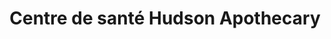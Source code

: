 ---
title: "Centre de santé Hudson Apothecary"
url: /hudson/centre-de-sante-hudson-apothecary/
shop: Kosmetik
---